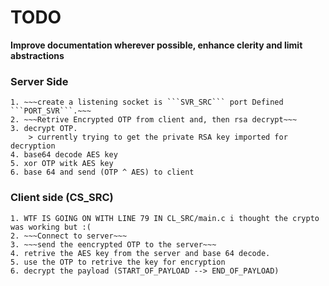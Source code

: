# TODO
**Improve documentation wherever possible, enhance clerity and limit abstractions**
### Server Side
	1. ~~~create a listening socket is ```SVR_SRC``` port Defined ```PORT_SVR```.~~~
	2. ~~~Retrive Encrypted OTP from client and, then rsa decrypt~~~
	3. decrypt OTP. 
		> currently trying to get the private RSA key imported for decryption
	4. base64 decode AES key
	5. xor OTP witk AES key
	6. base 64 and send (OTP ^ AES) to client
### Client side (CS_SRC)
	1. WTF IS GOING ON WITH LINE 79 IN CL_SRC/main.c i thought the crypto was working but :(
	2. ~~~Connect to server~~~
	3. ~~~send the eencrypted OTP to the server~~~
	4. retrive the AES key from the server and base 64 decode.
	5. use the OTP to retrive the key for encryption
	6. decrypt the payload (START_OF_PAYLOAD --> END_OF_PAYLOAD)

